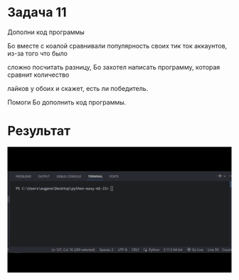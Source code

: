 # Задача 11

Дополни код программы

Бо вместе с коалой сравнивали популярность своих тик ток аккаунтов, из-за того что было

сложно посчитать разницу, Бо захотел написать программу, которая сравнит количество

лайков у обоих и скажет, есть ли победитель.

Помоги Бо дополнить код программы.


# Результат

![1698312611487](image/tasks/1698312611487.png)
